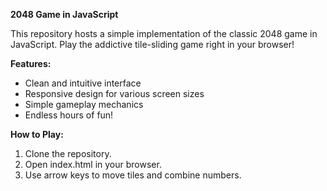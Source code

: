 **2048 Game in JavaScript**

This repository hosts a simple implementation of the classic 2048 game in JavaScript. Play the addictive tile-sliding game right in your browser!

**Features:**
- Clean and intuitive interface
- Responsive design for various screen sizes
- Simple gameplay mechanics
- Endless hours of fun!

**How to Play:**
1. Clone the repository.
2. Open index.html in your browser.
3. Use arrow keys to move tiles and combine numbers.

